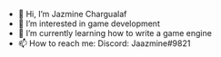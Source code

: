 - 👋 Hi, I’m Jazmine Chargualaf
- 👀 I’m interested in game development
- 🌱 I’m currently learning how to write a game engine
- 📫 How to reach me: Discord: Jaazmine#9821

<!---
jaazmine/jaazmine is a ✨ special ✨ repository because its `README.md` (this file) appears on your GitHub profile.
You can click the Preview link to take a look at your changes.
--->
